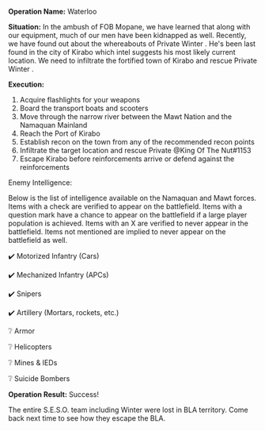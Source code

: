 __Operation Name:__ Waterloo

__Situation:__ In the ambush of FOB Mopane, we have learned that along with our equipment, much of our men have been kidnapped as well. Recently, we have found out about the whereabouts of Private Winter . He's been last found in the city of Kirabo which intel suggests his most likely current location. We need to infiltrate the fortified town of Kirabo and rescue Private Winter .

__Execution:__
1. Acquire flashlights for your weapons
2. Board the transport boats and scooters
3. Move through the narrow river between the Mawt Nation and the Namaquan Mainland
4. Reach the Port of Kirabo
5. Establish recon on the town from any of the recommended recon points
6. Infiltrate the target location and rescue Private @King Of The Nut#1153 
7. Escape Kirabo before reinforcements arrive or defend against the reinforcements

Enemy Intelligence:

Below is the list of intelligence available on the Namaquan and Mawt forces. Items with a check are verified to appear on the battlefield. Items with a question mark have a chance to appear on the battlefield if a large player population is achieved. Items with an X are verified to never appear in the battlefield. Items not mentioned are implied to never appear on the battlefield as well.

:heavy_check_mark: Motorized Infantry (Cars)

:heavy_check_mark: Mechanized Infantry (APCs)

:heavy_check_mark: Snipers

:heavy_check_mark: Artillery (Mortars, rockets, etc.)

:grey_question: Armor

:grey_question: Helicopters

:grey_question: Mines & IEDs

:grey_question: Suicide Bombers

__Operation Result:__ Success!

The entire S.E.S.O. team including Winter were lost in BLA territory. Come back next time to see how they escape the BLA.